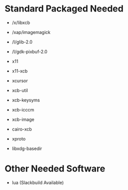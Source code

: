 

# Standard Packaged Needed

* /x/libxcb
* /xap/imagemagick
* /l/glib-2.0
* /l/gdk-pixbuf-2.0

* x11
* x11-xcb
* xcursor
* xcb-util
* xcb-keysyms
* xcb-icccm
* xcb-image
* cairo-xcb
* xproto
* libxdg-basedir

# Other Needed Software
* lua (Slackbuild Available)
